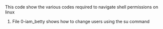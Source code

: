 This code show the various codes required to navigate shell permissions on linux
1. File 0-iam_betty shows how to change users using the su command 
